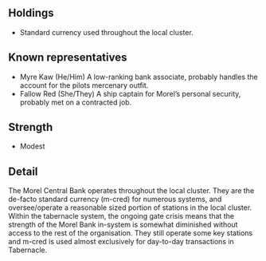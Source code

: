 ## Holdings

- Standard currency used throughout the local cluster.

## Known representatives

- Myre Kaw (He/Him) A low-ranking bank associate, probably handles the account for the pilots mercenary outfit.
- Fallow Red (She/They) A ship captain for Morel’s personal security, probably met on a contracted job.

## Strength

- Modest


## Detail

The Morel Central Bank operates throughout the local cluster. They are the de-facto standard currency (m-cred) for numerous systems, and oversee/operate a reasonable sized portion of stations in the local cluster. Within the tabernacle system, the ongoing gate crisis means that the strength of the Morel Bank in-system is somewhat diminished without access to the rest of the organisation. They still operate some key stations and m-cred is used almost exclusively for day-to-day transactions in Tabernacle.